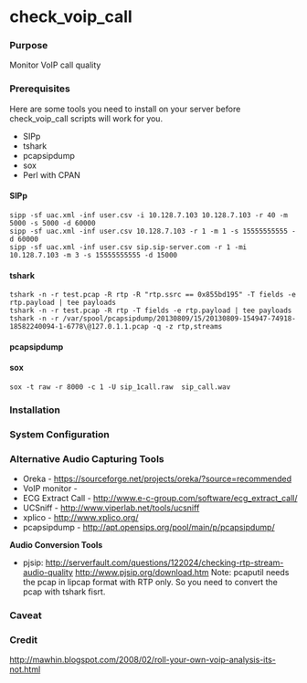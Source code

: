 # check_voip_call

### Purpose
Monitor VoIP call quality
### Prerequisites
Here are some tools you need to install on your server before check_voip_call scripts will work for you.

- SIPp
- tshark
- pcapsipdump
- sox
- Perl with CPAN

#### SIPp
```
sipp -sf uac.xml -inf user.csv -i 10.128.7.103 10.128.7.103 -r 40 -m 5000 -s 5000 -d 60000
sipp -sf uac.xml -inf user.csv 10.128.7.103 -r 1 -m 1 -s 15555555555 -d 60000
sipp -sf uac.xml -inf user.csv sip.sip-server.com -r 1 -mi 10.128.7.103 -m 3 -s 15555555555 -d 15000
```

#### tshark
```
tshark -n -r test.pcap -R rtp -R "rtp.ssrc == 0x855bd195" -T fields -e rtp.payload | tee payloads
tshark -n -r test.pcap -R rtp -T fields -e rtp.payload | tee payloads
tshark -n -r /var/spool/pcapsipdump/20130809/15/20130809-154947-74918-18582240094-1-6778\@127.0.1.1.pcap -q -z rtp,streams
```

#### pcapsipdump
#### sox
```
sox -t raw -r 8000 -c 1 -U sip_1call.raw  sip_call.wav
```

### Installation

### System Configuration

### Alternative Audio Capturing Tools
- Oreka - https://sourceforge.net/projects/oreka/?source=recommended
- VoIP monitor - 
- ECG Extract Call - http://www.e-c-group.com/software/ecg_extract_call/
- UCSniff - http://www.viperlab.net/tools/ucsniff
- xplico - http://www.xplico.org/
- pcapsipdump - http://apt.opensips.org/pool/main/p/pcapsipdump/

**Audio Conversion Tools**
- pjsip: 
    http://serverfault.com/questions/122024/checking-rtp-stream-audio-quality
    http://www.pjsip.org/download.htm
    Note: pcaputil needs the pcap in lipcap format with RTP only. So you need to convert the pcap with tshark fisrt.

### Caveat

### Credit
http://mawhin.blogspot.com/2008/02/roll-your-own-voip-analysis-its-not.html
